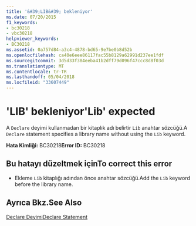 ```yaml
---
title: '&#39;LIB&#39; bekleniyor'
ms.date: 07/20/2015
f1_keywords:
- bc30218
- vbc30218
helpviewer_keywords:
- BC30218
ms.assetid: 0a757d84-a3c4-4878-bd65-9e7be0b8d52b
ms.openlocfilehash: ca40e6eee86117fac55b8129a62991d237ee1fdf
ms.sourcegitcommit: 3d5d33f384eeba41b2dff79d096f47ccc8d8f03d
ms.translationtype: MT
ms.contentlocale: tr-TR
ms.lasthandoff: 05/04/2018
ms.locfileid: "33607449"
---
```

# <a name="39lib39-expected"></a><span data-ttu-id="bea03-102">&#39;LIB&#39; bekleniyor</span><span class="sxs-lookup"><span data-stu-id="bea03-102">&#39;Lib&#39; expected</span></span>
<span data-ttu-id="bea03-103">A `Declare` deyimi kullanmadan bir kitaplık adı belirtir `Lib` anahtar sözcüğü.</span><span class="sxs-lookup"><span data-stu-id="bea03-103">A `Declare` statement specifies a library name without using the `Lib` keyword.</span></span>  
  
 <span data-ttu-id="bea03-104">**Hata Kimliği:** BC30218</span><span class="sxs-lookup"><span data-stu-id="bea03-104">**Error ID:** BC30218</span></span>  
  
## <a name="to-correct-this-error"></a><span data-ttu-id="bea03-105">Bu hatayı düzeltmek için</span><span class="sxs-lookup"><span data-stu-id="bea03-105">To correct this error</span></span>  
  
-   <span data-ttu-id="bea03-106">Ekleme `Lib` kitaplığı adından önce anahtar sözcüğü.</span><span class="sxs-lookup"><span data-stu-id="bea03-106">Add the `Lib` keyword before the library name.</span></span>  
  
## <a name="see-also"></a><span data-ttu-id="bea03-107">Ayrıca Bkz.</span><span class="sxs-lookup"><span data-stu-id="bea03-107">See Also</span></span>  
 [<span data-ttu-id="bea03-108">Declare Deyimi</span><span class="sxs-lookup"><span data-stu-id="bea03-108">Declare Statement</span></span>](../../visual-basic/language-reference/statements/declare-statement.md)
